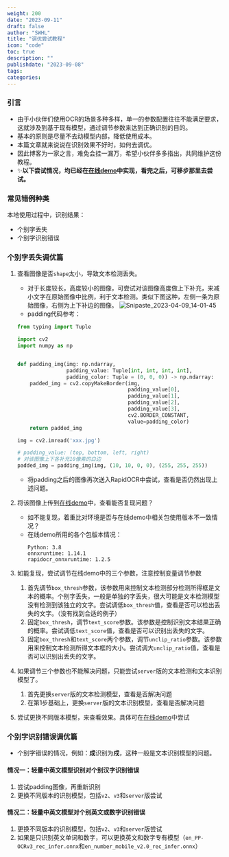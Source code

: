 ```yaml
---
weight: 200
date: "2023-09-11"
draft: false
author: "SWHL"
title: "调优尝试教程"
icon: "code"
toc: true
description: ""
publishdate: "2023-09-08"
tags:
categories:
---
```



### 引言
- 由于小伙伴们使用OCR的场景多种多样，单一的参数配置往往不能满足要求，这就涉及到基于现有模型，通过调节参数来达到正确识别的目的。
- 基本的原则是尽量不去动模型内部，降低使用成本。
- 本篇文章就来说说在识别效果不好时，如何去调优。
- 因此博客为一家之言，难免会挂一漏万，希望小伙伴多多指出，共同维护这份教程。
- ✨**以下尝试情况，均已经在[在线demo](https://huggingface.co/spaces/SWHL/RapidOCRDemo)中实现，看完之后，可移步那里去尝试。**

### 常见错例种类
本地使用过程中，识别结果：
- 个别字丢失
- 个别字识别错误

### 个别字丢失调优篇
1. 查看图像是否`shape`太小，导致文本检测丢失。
    - 对于长度较长，高度较小的图像，可尝试对该图像高度做上下补充，来减小文字在原始图像中比例，利于文本检测。类似下图这种，左侧一条为原始图像，右侧为上下补边的图像。
    ![Snipaste_2023-04-09_14-01-45](https://user-images.githubusercontent.com/28639377/230757239-3aad8686-4fbd-4f1a-abff-f7e1cb90f3aa.png)
    - padding代码参考：
    ```python {linenos=table}
    from typing import Tuple

    import cv2
    import numpy as np


    def padding_img(img: np.ndarray,
                    padding_value: Tuple[int, int, int, int],
                    padding_color: Tuple = (0, 0, 0)) -> np.ndarray:
        padded_img = cv2.copyMakeBorder(img,
                                        padding_value[0],
                                        padding_value[1],
                                        padding_value[2],
                                        padding_value[3],
                                        cv2.BORDER_CONSTANT,
                                        value=padding_color)
        return padded_img

    img = cv2.imread('xxx.jpg')

    # padding_value: (top, bottom, left, right)
    # 对该图像上下各补充10像素的白边
    padded_img = padding_img(img, (10, 10, 0, 0), (255, 255, 255))
    ```
   - 将padding之后的图像再次送入RapidOCR中尝试，查看是否仍然出现上述问题。

2. 将该图像上传到[在线demo](https://huggingface.co/spaces/SWHL/RapidOCRDemo)中，查看能否复现问题？
   - 如不能复现，着重比对环境是否与在线demo中相关包使用版本不一致情况？
   - 在线demo所用的各个包版本情况：
     ```text
     Python: 3.8
     onnxruntime: 1.14.1
     rapidocr_onnxruntime: 1.2.5
     ```
3. 如能复现，尝试调节在线demo中的三个参数，注意控制变量调节参数
   1. 首先调节`box_thresh`参数，该参数用来控制文本检测部分检测所得框是文本的概率。个别字丢失，一般是单独的字丢失，很大可能是文本检测模型没有检测到该独立的文字。尝试调低`box_thresh`值，查看是否可以检出丢失的文字。（没有找到合适的例子）
   2. 固定`box_thresh`，调节`text_score`参数。该参数是控制识别文本结果正确的概率。尝试调低`text_score`值，查看是否可以识别出丢失的文字。
   3. 固定`box_thresh`和`text_score`两个参数，调节`unclip_ratio`参数。该参数用来控制文本检测所得文本框的大小。尝试调大`unclip_ratio`值，查看是否可以识别出丢失的文字。
4. 如果调节三个参数也不能解决问题，只能尝试`server`版的文本检测和文本识别模型了。
   1. 首先更换`server`版的文本检测模型，查看是否解决问题
   2. 在第1步基础上，更换`server`版的文本识别模型，查看是否解决问题
5. 尝试更换不同版本模型，来查看效果。具体可在[在线demo](https://huggingface.co/spaces/SWHL/RapidOCRDemo)中尝试

### 个别字识别错误调优篇
- 个别字错误的情况，例如：**成**识别为**戍**，这种一般是文本识别模型的问题。

#### 情况一：轻量中英文模型识别对个别汉字识别错误
1. 尝试padding图像，再重新识别
2. 更换不同版本的识别模型，包括`v2`、`v3`和`server`版尝试

#### 情况二：轻量中英文模型对个别英文或数字识别错误
1. 更换不同版本的识别模型，包括`v2`、`v3`和`server`版尝试
2. 如果是只识别英文单词和数字，可以更换英文和数字专有模型（`en_PP-OCRv3_rec_infer.onnx`和`en_number_mobile_v2.0_rec_infer.onnx`）
